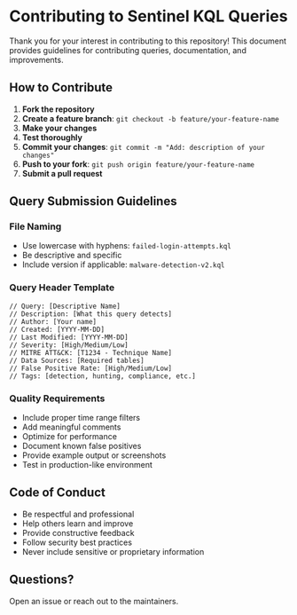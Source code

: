 # Contributing to Sentinel KQL Queries

Thank you for your interest in contributing to this repository! This document provides guidelines for contributing queries, documentation, and improvements.

## How to Contribute

1. **Fork the repository**
2. **Create a feature branch**: `git checkout -b feature/your-feature-name`
3. **Make your changes**
4. **Test thoroughly**
5. **Commit your changes**: `git commit -m "Add: description of your changes"`
6. **Push to your fork**: `git push origin feature/your-feature-name`
7. **Submit a pull request**

## Query Submission Guidelines

### File Naming
- Use lowercase with hyphens: `failed-login-attempts.kql`
- Be descriptive and specific
- Include version if applicable: `malware-detection-v2.kql`

### Query Header Template
```kql
// Query: [Descriptive Name]
// Description: [What this query detects]
// Author: [Your name]
// Created: [YYYY-MM-DD]
// Last Modified: [YYYY-MM-DD]
// Severity: [High/Medium/Low]
// MITRE ATT&CK: [T1234 - Technique Name]
// Data Sources: [Required tables]
// False Positive Rate: [High/Medium/Low]
// Tags: [detection, hunting, compliance, etc.]
```

### Quality Requirements
- Include proper time range filters
- Add meaningful comments
- Optimize for performance
- Document known false positives
- Provide example output or screenshots
- Test in production-like environment

## Code of Conduct

- Be respectful and professional
- Help others learn and improve
- Provide constructive feedback
- Follow security best practices
- Never include sensitive or proprietary information

## Questions?

Open an issue or reach out to the maintainers.

